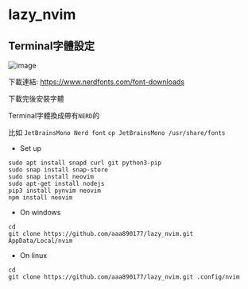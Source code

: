 # lazy_nvim
## Terminal字體設定
![image](https://github.com/aaa890177/nvim/assets/127286236/d813b1f6-4bf4-4355-991d-d02bd6061970)

下載連結: https://www.nerdfonts.com/font-downloads

下載完後安裝字體
  
Terminal字體換成帶有`NERD`的
  
比如 `JetBrainsMono Nerd font`
`cp JetBrainsMono /usr/share/fonts`


- Set up
```shell
sudo apt install snapd curl git python3-pip
sudo snap install snap-store
sudo snap install neovim
sudo apt-get install nodejs
pip3 install pynvim neovim
npm install neovim
```

- On windows
```shell
cd
git clone https://github.com/aaa890177/lazy_nvim.git AppData/Local/nvim
```

- On linux
```shell
cd
git clone https://github.com/aaa890177/lazy_nvim.git .config/nvim
```

